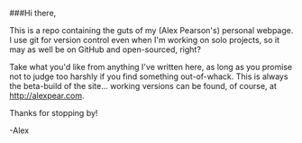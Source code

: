 ###Hi there,

This is a repo containing the guts of my (Alex Pearson's) personal webpage. I use git for version control even when I'm working on solo projects, so it may as well be on GitHub and open-sourced, right? 

Take what you'd like from anything I've written here, as long as you promise not to judge too harshly if you find something out-of-whack. This is always the beta-build of the site... working versions can be found, of course, at http://alexpear.com. 

Thanks for stopping by!

-Alex
